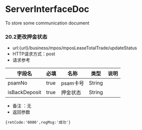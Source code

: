 # ServerInterfaceDoc
To store some communication document



### 20.2更改押金状态
- url:{url}/business/mpos/mposLeaseTotalTrade/updateStatus
- HTTP请求方式：post
- 请求参考



 字段名 | 必填 | 名称 | 类型| 说明|
---|---|---|---|---|
psamNo | true |psam卡号|String|
isBackDeposit| true|押金状态|String

  - 备注 ：无
  - 返回参数
  
```
{retCode:'0000',regMsg:'成功'}
```
